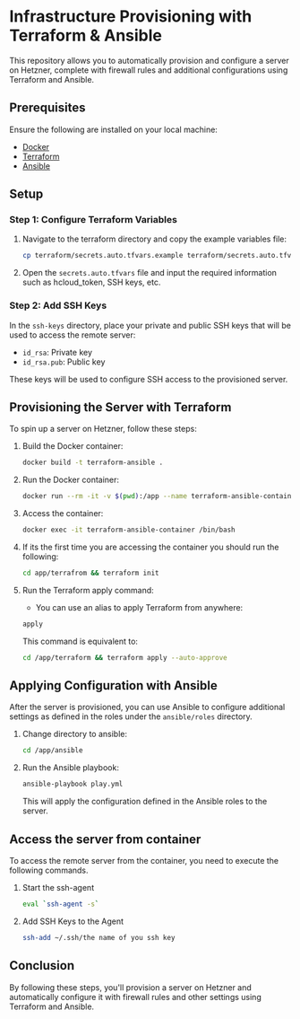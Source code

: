 # Infrastructure Provisioning with Terraform & Ansible

This repository allows you to automatically provision and configure a server on Hetzner, complete with firewall rules and additional configurations using Terraform and Ansible.

## Prerequisites

Ensure the following are installed on your local machine:
- [Docker](https://docs.docker.com/get-docker/)
- [Terraform](https://www.terraform.io/downloads.html)
- [Ansible](https://docs.ansible.com/ansible/latest/installation_guide/intro_installation.html)

## Setup

### Step 1: Configure Terraform Variables

1. Navigate to the terraform directory and copy the example variables file:
    ```bash
    cp terraform/secrets.auto.tfvars.example terraform/secrets.auto.tfvars
    ```
2. Open the `secrets.auto.tfvars` file and input the required information such as hcloud_token, SSH keys, etc.

### Step 2: Add SSH Keys

In the `ssh-keys` directory, place your private and public SSH keys that will be used to access the remote server:
- `id_rsa`: Private key
- `id_rsa.pub`: Public key

These keys will be used to configure SSH access to the provisioned server.

## Provisioning the Server with Terraform

To spin up a server on Hetzner, follow these steps:

1. Build the Docker container:
    ```bash
    docker build -t terraform-ansible .
    ```

2. Run the Docker container:
    ```bash
    docker run --rm -it -v $(pwd):/app --name terraform-ansible-container terraform-ansible
    ```

3. Access the container:
    ```bash
    docker exec -it terraform-ansible-container /bin/bash
    ```

4. If its the first time you are accessing the container you should run the following:
    ```bash
    cd app/terrafrom && terraform init
    ```

5. Run the Terraform apply command:
    - You can use an alias to apply Terraform from anywhere:
    ```bash
    apply
    ```
    This command is equivalent to:
    ```bash
    cd /app/terraform && terraform apply --auto-approve
    ```

## Applying Configuration with Ansible

After the server is provisioned, you can use Ansible to configure additional settings as defined in the roles under the `ansible/roles` directory.

1. Change directory to ansible:
    ```bash
    cd /app/ansible
    ```

2. Run the Ansible playbook:
    ```bash
    ansible-playbook play.yml
    ```
    This will apply the configuration defined in the Ansible roles to the server.

## Access the server from container

To access the remote server from the container, you need to execute the following commands.

1. Start the ssh-agent
    ```bash
    eval `ssh-agent -s`
    ```

2. Add SSH Keys to the Agent
    ```bash
    ssh-add ~/.ssh/the name of you ssh key
    ```

## Conclusion

By following these steps, you'll provision a server on Hetzner and automatically configure it with firewall rules and other settings using Terraform and Ansible.
